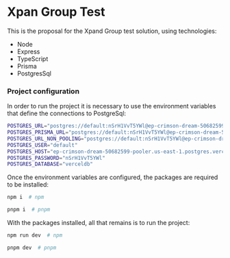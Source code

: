 # Xpan Group Test

This is the proposal for the Xpand Group test solution, using technologies:

- Node
- Express
- TypeScript
- Prisma
- PostgresSql

### Project configuration

In order to run the project it is necessary to use the environment variables that define the connections to PostgreSql:

```sh
POSTGRES_URL="postgres://default:nSrH1VvT5YWl@ep-crimson-dream-50682599-pooler.us-east-1.postgres.vercel-storage.com:5432/verceldb"
POSTGRES_PRISMA_URL="postgres://default:nSrH1VvT5YWl@ep-crimson-dream-50682599-pooler.us-east-1.postgres.vercel-storage.com:5432/verceldb?pgbouncer=true&connect_timeout=15"
POSTGRES_URL_NON_POOLING="postgres://default:nSrH1VvT5YWl@ep-crimson-dream-50682599.us-east-1.postgres.vercel-storage.com:5432/verceldb"
POSTGRES_USER="default"
POSTGRES_HOST="ep-crimson-dream-50682599-pooler.us-east-1.postgres.vercel-storage.com"
POSTGRES_PASSWORD="nSrH1VvT5YWl"
POSTGRES_DATABASE="verceldb"
```

Once the environment variables are configured, the packages are required to be installed:

```sh
npm i  # npm
```

```sh
pnpm i  # pnpm
```

With the packages installed, all that remains is to run the project:

```sh
npm run dev  # npm
```

```sh
pnpm dev  # pnpm
```
